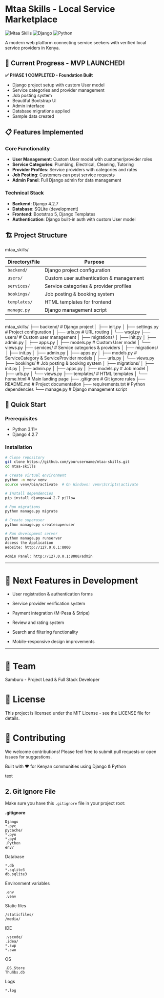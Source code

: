 # Mtaa Skills - Local Service Marketplace

![Mtaa Skills](https://img.shields.io/badge/Mtaa-Skills-brightgreen)
![Django](https://img.shields.io/badge/Django-4.2.7-green)
![Python](https://img.shields.io/badge/Python-3.11-blue)

A modern web platform connecting service seekers with verified local service providers in Kenya.

## 🚀 Current Progress - MVP LAUNCHED!

**✅ PHASE 1 COMPLETED - Foundation Built**
- Django project setup with custom User model
- Service categories and provider management
- Job posting system
- Beautiful Bootstrap UI
- Admin interface
- Database migrations applied
- Sample data created

## 📋 Features Implemented

### Core Functionality
- **User Management**: Custom User model with customer/provider roles
- **Service Categories**: Plumbing, Electrical, Cleaning, Tutoring
- **Provider Profiles**: Service providers with categories and rates
- **Job Posting**: Customers can post service requests
- **Admin Panel**: Full Django admin for data management

### Technical Stack
- **Backend**: Django 4.2.7
- **Database**: SQLite (development)
- **Frontend**: Bootstrap 5, Django Templates
- **Authentication**: Django built-in auth with custom User model

## 🏗️ Project Structure
mtaa_skills/

| Directory/File | Purpose |
|---------------|---------|
| `backend/` | Django project configuration |
| `users/` | Custom user authentication & management |
| `services/` | Service categories & provider profiles |
| `bookings/` | Job posting & booking system |
| `templates/` | HTML templates for frontend |
| `manage.py` | Django management script |

---

mtaa_skills/
├── backend/ # Django project
│ ├── init.py
│ ├── settings.py # Project configuration
│ ├── urls.py # URL routing
│ └── wsgi.py
├── users/ # Custom user management
│ ├── migrations/
│ ├── init.py
│ ├── admin.py
│ ├── apps.py
│ ├── models.py # Custom User model
│ └── views.py
├── services/ # Service categories & providers
│ ├── migrations/
│ ├── init.py
│ ├── admin.py
│ ├── apps.py
│ ├── models.py # ServiceCategory & ServiceProvider models
│ ├── urls.py
│ └── views.py
├── bookings/ # Job posting & booking system
│ ├── migrations/
│ ├── init.py
│ ├── admin.py
│ ├── apps.py
│ ├── models.py # Job model
│ ├── urls.py
│ └── views.py
├── templates/ # HTML templates
│ └── home.html # Main landing page
├── .gitignore # Git ignore rules
├── README.md # Project documentation
├── requirements.txt # Python dependencies
└── manage.py # Django management script



## 🚀 Quick Start

### Prerequisites
- Python 3.11+
- Django 4.2.7

### Installation
```bash
# Clone repository
git clone https://github.com/yourusername/mtaa-skills.git
cd mtaa-skills

# Create virtual environment
python -m venv venv
source venv/bin/activate  # On Windows: venv\Scripts\activate

# Install dependencies
pip install django==4.2.7 pillow

# Run migrations
python manage.py migrate

# Create superuser
python manage.py createsuperuser

# Run development server
python manage.py runserver
Access the Application
Website: http://127.0.0.1:8000

Admin Panel: http://127.0.0.1:8000/admin
```

---

# 🎯 Next Features in Development

- User registration & authentication forms

- Service provider verification system

- Payment integration (M-Pesa & Stripe)

- Review and rating system

- Search and filtering functionality

- Mobile-responsive design improvements

---

# 👥 Team
Samburu - Project Lead & Full Stack Developer

# 📄 License
This project is licensed under the MIT License - see the LICENSE file for details.

# 🤝 Contributing
We welcome contributions! Please feel free to submit pull requests or open issues for suggestions.

Built with ❤️ for Kenyan communities using Django & Python

text

## **2. Git Ignore File**

Make sure you have this `.gitignore` file in your project root:

**.gitignore**
```
Django
*.pyc
pycache/
*.pyo
*.pyd
.Python
env/
```

Database
```
*.db
*.sqlite3
db.sqlite3
```

Environment variables
```
.env
.venv
```

Static files
```
/staticfiles/
/media/
```

IDE
```
.vscode/
.idea/
*.swp
*.swo
```

OS
```
.DS_Store
Thumbs.db
```

Logs
```
*.log
```
